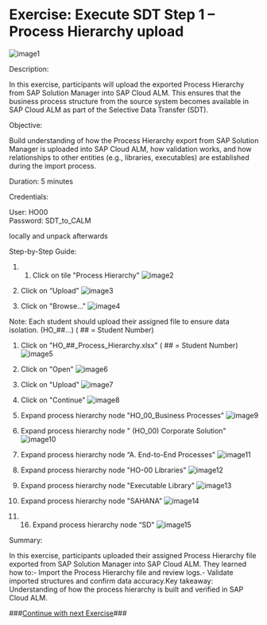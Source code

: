 # Exercise: Execute SDT Step 1 – Process Hierarchy upload

![image1](Images/image1.png)

Description:

In this exercise, participants will upload the exported Process Hierarchy from SAP Solution Manager into SAP Cloud ALM. This ensures that the business process structure from the source system becomes available in SAP Cloud ALM as part of the Selective Data Transfer (SDT).

Objective:

Build understanding of how the Process Hierarchy export from SAP Solution Manager is uploaded into SAP Cloud ALM, how validation works, and how relationships to other entities (e.g., libraries, executables) are established during the import process.

Duration: 5 minutes

Credentials:

User: HO00<br>
Password: SDT_to_CALM

locally and unpack afterwards

Step-by-Step Guide:

1. 1. Click on tile "Process Hierarchy"
![image2](Images/image2.png)

1. Click on “Upload”
![image3](Images/image3.png)

1. Click on "Browse…"
![image4](Images/image4.png)

Note: Each student should upload their assigned file to ensure data isolation. (HO\_##...) ( ## = Student Number)

1. Click on "HO\_##\_Process\_Hierarchy.xlsx" ( ## = Student Number)
![image5](Images/image5.png)

1. Click on "Open"
![image6](Images/image6.png)

1. Click on "Upload"
![image7](Images/image7.png)

1. Click on "Continue"
![image8](Images/image8.png)

1. Expand process hierarchy node "HO\_00\_Business Processes"
![image9](Images/image9.png)

1. Expand process hierarchy node " (HO\_00) Corporate Solution"
![image10](Images/image10.png)

1. Expand process hierarchy node “A. End-to-End Processes"
![image11](Images/image11.png)

1. Expand process hierarchy node "HO-00 Libraries"
![image12](Images/image12.png)

1. Expand process hierarchy node "Executable Library"
![image13](Images/image13.png)

1. Expand process hierarchy node "SAHANA"
![image14](Images/image14.png)

1. 16. Expand process hierarchy node “SD"
![image15](Images/image15.png)

Summary:

In this exercise, participants uploaded their assigned Process Hierarchy file exported from SAP Solution Manager into SAP Cloud ALM. They learned how to:- Import the Process Hierarchy file and review logs.- Validate imported structures and confirm data accuracy.Key takeaway: Understanding of how the process hierarchy is built and verified in SAP Cloud ALM.

###[Continue with next Exercise](exercise/SDT_STEP2/SDT_STEP2.md)###
